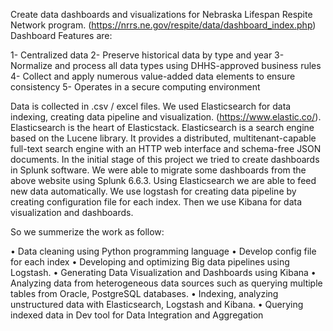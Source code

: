 Create data dashboards and visualizations for Nebraska Lifespan Respite Network program. (https://nrrs.ne.gov/respite/data/dashboard_index.php)
Dashboard Features are:

1- Centralized data
2- Preserve historical data by type and year
3- Normalize and process all data types using DHHS-approved business rules
4- Collect and apply numerous value-added data elements to ensure consistency
5- Operates in a secure computing environment

Data is collected in .csv / excel files. We used Elasticsearch for data indexing, creating data pipeline and visualization.
(https://www.elastic.co/). Elasticsearch is the heart of Elasticstack.
Elasticsearch is a search engine based on the Lucene library. It provides a distributed, multitenant-capable full-text search engine with an HTTP web interface and schema-free JSON documents. In the initial stage of this project we tried to create dashboards in Splunk software. We were able to migrate some dashboards from the above website using Splunk 6.6.3. Using Elasticsearch we are able to feed new data automatically. We use logstash for creating data pipeline by creating configuration file for each index. Then we use Kibana for data visualization and dashboards.



So we summerize the work as follow:

• Data cleaning using Python programming language
• Develop config file for each index
•	Developing and optimizing Big data pipelines using Logstash. 
•	Generating Data Visualization and Dashboards using Kibana
•	Analyzing data from heterogeneous data sources such as querying multiple tables from Oracle, PostgreSQL databases. 
•	Indexing, analyzing unstructured data with Elasticsearch, Logstash and Kibana. 
• Querying indexed data in Dev tool for Data Integration and Aggregation 




